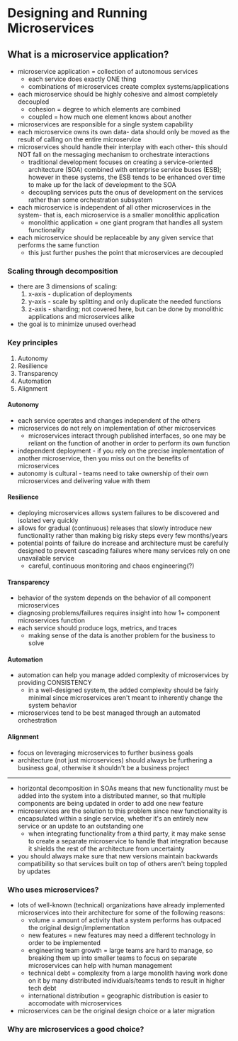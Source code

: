 # Designing and Running Microservices

## What is a microservice application?

 - microservice application = collection of autonomous services
   - each service does exactly ONE thing
   - combinations of microservices create complex systems/applications
 - each microservice should be highly cohesive and almost completely decoupled
   - cohesion = degree to which elements are combined
   - coupled = how much one element knows about another
 - microservices are responsible for a single system capability
 - each microservice owns its own data- data should only be moved as the result of calling on the entire microservice
 - microservices should handle their interplay with each other- this should NOT fall on the messaging mechanism to orchestrate interactions
   - traditional development focuses on creating a service-oriented architecture (SOA) combined with enterprise service buses (ESB); however in these systems, the ESB tends to be enhanced over time to make up for the lack of development to the SOA
   - decoupling services puts the onus of development on the services rather than some orchestration subsystem
 - each microservice is independent of all other microservices in the system- that is, each microservice is a smaller monolithic application
   - monolithic application = one giant program that handles all system functionality
 - each microservice should be replaceable by any given service that performs the same function
   - this just further pushes the point that microservices are decoupled

### Scaling through decomposition

 - there are 3 dimensions of scaling:
   1. x-axis - duplication of deployments
   2. y-axis - scale by splitting and only duplicate the needed functions
   3. z-axis - sharding; not covered here, but can be done by monolithic applications and microservices alike
 - the goal is to minimize unused overhead

### Key principles

 1. Autonomy
 2. Resilience
 3. Transparency
 4. Automation
 5. Alignment

#### Autonomy

 - each service operates and changes independent of the others
 - microservices do not rely on implementation of other microservices
   - microservices interact through published interfaces, so one may be reliant on the function of another in order to perform its own function
 - independent deployment - if you rely on the precise implementation of another microservice, then you miss out on the benefits of microservices
 - autonomy is cultural - teams need to take ownership of their own microservices and delivering value with them

#### Resilience

 - deploying microservices allows system failures to be discovered and isolated very quickly
 - allows for gradual (continuous) releases that slowly introduce new functionality rather than making big risky steps every few months/years
 - potential points of failure do increase and architecture must be carefully designed to prevent cascading failures where many services rely on one unavailable service
   - careful, continuous monitoring and chaos engineering(?)

#### Transparency

 - behavior of the system depends on the behavior of all component microservices
 - diagnosing problems/failures requires insight into how 1+ component microservices function
 - each service should produce logs, metrics, and traces
   - making sense of the data is another problem for the business to solve

#### Automation

 - automation can help you manage added complexity of microservices by providing CONSISTENCY
   - in a well-designed system, the added complexity should be fairly minimal since microservices aren't meant to inherently change the system behavior
 - microservices tend to be best managed through an automated orchestration

#### Alignment

 - focus on leveraging microservices to further business goals
 - architecture (not just microservices) should always be furthering a business goal, otherwise it shouldn't be a business project

-----

 - horizontal decomposition in SOAs means that new functionality must be added into the system into a distributed manner, so that multiple components are being updated in order to add one new feature
 - microservices are the solution to this problem since new functionality is encapsulated within a single service, whether it's an entirely new service or an update to an outstanding one
   - when integrating functionality from a third party, it may make sense to create a separate microservice to handle that integration because it shields the rest of the architecture from uncertainty
 - you should always make sure that new versions maintain backwards compatibility so that services built on top of others aren't being toppled by updates

### Who uses microservices?

 - lots of well-known (technical) organizations have already implemented microservices into their architecture for some of the following reasons:
   - volume = amount of activity that a system performs has outpaced the original design/implementation
   - new features = new features may need a different technology in order to be implemented
   - engineering team growth = large teams are hard to manage, so breaking them up into smaller teams to focus on separate microservices can help with human management
   - technical debt = complexity from a large monolith having work done on it by many distributed individuals/teams tends to result in higher tech debt
   - international distribution = geographic distribution is easier to accomodate with microservices
 - microservices can be the original design choice or a later migration

### Why are microservices a good choice?










